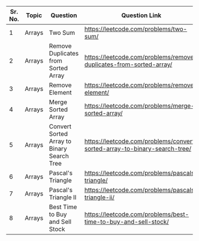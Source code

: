 |**Sr. No.**|	**Topic**|           **Question**         | **Question Link**|**Date**|
|-----------|------|------------------------------------|--------------|----|
|     1     |Arrays|            Two Sum                 |	https://leetcode.com/problems/two-sum/|	16/08/2022|
|     2     |Arrays| Remove Duplicates from Sorted Array|	https://leetcode.com/problems/remove-duplicates-from-sorted-array/|	16/08/2022|	
|     3     |Arrays|            Remove Element          |	https://leetcode.com/problems/remove-element/|	16/08/2022|
|     4     |Arrays|        Merge Sorted Array          |	https://leetcode.com/problems/merge-sorted-array/|	17/08/2022|
|     5     |Arrays| Convert Sorted Array to Binary Search Tree          |	https://leetcode.com/problems/convert-sorted-array-to-binary-search-tree/|	17/08/2022|
|     6     |Arrays|         Pascal's Triangle          |	https://leetcode.com/problems/pascals-triangle/|	17/08/2022|
|     7     |Arrays|      Pascal's Triangle II          |	https://leetcode.com/problems/pascals-triangle-ii/|	17/08/2022|
|     8     |Arrays|     Best Time to Buy and Sell Stock          |	https://leetcode.com/problems/best-time-to-buy-and-sell-stock/|	17/08/2022|

